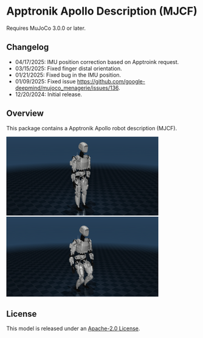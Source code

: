 # Apptronik Apollo Description (MJCF)

Requires MuJoCo 3.0.0 or later.

## Changelog

- 04/17/2025: IMU position correction based on Apptroink request.
- 03/15/2025: Fixed finger distal orientation.
- 01/21/2025: Fixed bug in the IMU position.
- 01/09/2025: Fixed issue https://github.com/google-deepmind/mujoco_menagerie/issues/136.
- 12/20/2024: Initial release.

## Overview

This package contains a Apptronik Apollo robot description (MJCF).

<p float="left">
  <img src="apptronik_apollo.png" width="400">
  <img src="apptronik_apollo_stand.png" width="400">
</p>


## License

This model is released under an [Apache-2.0 License](LICENSE).


